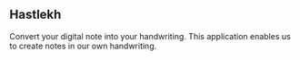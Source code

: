 ## Hastlekh
Convert your digital note into your handwriting.
This application enables us to create notes in our own handwriting.
